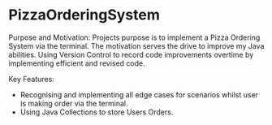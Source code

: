 # PizzaOrderingSystem

Purpose and Motivation:
Projects purpose is to implement a Pizza Ordering System via the terminal.
The motivation serves the drive to improve my Java abilities. 
Using Version Control to record code improvements overtime by implementing efficient and revised code.

Key Features:
- Recognising and implementing all edge cases for scenarios whilst user is making order via the terminal.
- Using Java Collections to store Users Orders.


